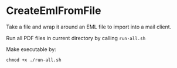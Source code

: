 # CreateEmlFromFile
Take a file and wrap it around an EML file to import into a mail client.

Run all PDF files in current directory by calling `run-all.sh`

Make executable by:

```
chmod +x ./run-all.sh
```